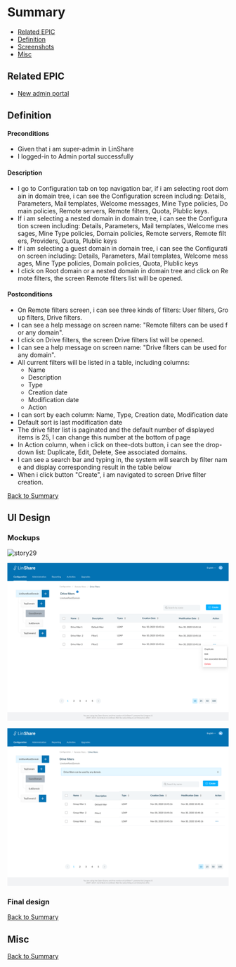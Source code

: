# Summary

* [Related EPIC](#related-epic)
* [Definition](#definition)
* [Screenshots](#screenshots)
* [Misc](#misc)

## Related EPIC

* [New admin portal](./README.md)

## Definition

#### Preconditions

- Given that i am super-admin in LinShare 
- I logged-in to Admin portal successfully

#### Description

- I go to Configuration tab on top navigation bar, if i am selecting root domain in domain tree, i can see the Configuration screen including: Details, Parameters, Mail templates, Welcome messages, Mine Type policies, Domain policies, Remote servers, Remote filters, Quota, Plublic keys.
- If i am selecting a nested domain in domain tree, i can see the Configuration screen including: Details, Parameters, Mail templates, Welcome messages, Mine Type policies, Domain policies, Remote servers, Remote filters, Providers, Quota, Plublic keys 
- If i am selecting a guest domain in domain tree, i can see the Configuration screen including: Details, Parameters, Mail templates, Welcome messages, Mine Type policies, Domain policies, Quota, Plublic keys 
- I click on Root domain or a nested domain in domain tree and click on Remote filters, the screen Remote filters list will be opened.

#### Postconditions

- On Remote filters screen, i can see three kinds of filters: User filters, Group filters, Drive filters.
- I can see a help message on screen name: "Remote filters can be used for any domain".
- I click on Drive filters, the screen Drive filters list will be opened. 
- I can see a help message on screen name: "Drive filters can be used for any domain".
- All current filters will be listed in a table, including columns: 
   - Name
   - Description
   - Type
   - Creation date
   - Modification date
   - Action
- I can sort by each column: Name, Type, Creation date, Modification date
- Default sort is last modification date
- The drive filter list is paginated and the default number of displayed items is 25, I can change this number at the bottom of page
- In Action column, when i click on thee-dots button, i can see the drop-down list: Duplicate, Edit, Delete, See associated domains. 
- I can see a search bar and typing in, the system will search by filter name and display corresponding result in the table below
- When i click button "Create", i am navigated to screen Drive filter creation. 

[Back to Summary](#summary)

## UI Design

### Mockups

![story29](./mockups/29.1.png)

![story29](./mockups/29.2.png)

![story29](./mockups/29.3.png)


### Final design

[Back to Summary](#summary)
## Misc

[Back to Summary](#summary)

